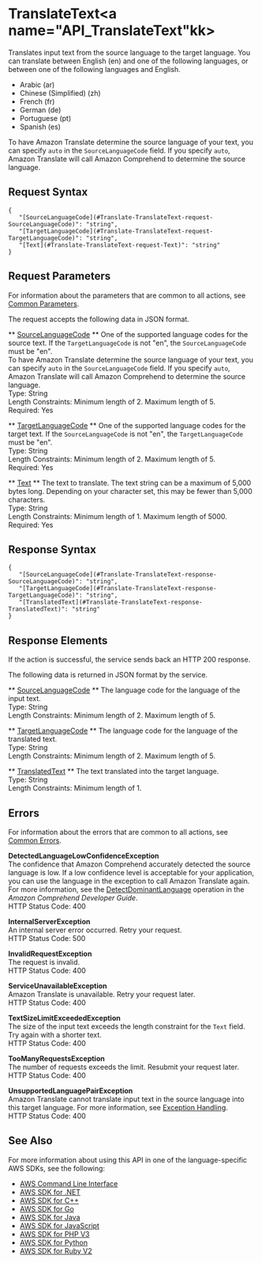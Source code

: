 # TranslateText<a name="API_TranslateText"kk></a>

Translates input text from the source language to the target language\. You can translate between English \(en\) and one of the following languages, or between one of the following languages and English\.
+ Arabic \(ar\)
+ Chinese \(Simplified\) \(zh\)
+ French \(fr\)
+ German \(de\)
+ Portuguese \(pt\)
+ Spanish \(es\)

To have Amazon Translate determine the source language of your text, you can specify `auto` in the `SourceLanguageCode` field\. If you specify `auto`, Amazon Translate will call Amazon Comprehend to determine the source language\.

## Request Syntax<a name="API_TranslateText_RequestSyntax"></a>

```
{
   "[SourceLanguageCode](#Translate-TranslateText-request-SourceLanguageCode)": "string",
   "[TargetLanguageCode](#Translate-TranslateText-request-TargetLanguageCode)": "string",
   "[Text](#Translate-TranslateText-request-Text)": "string"
}
```

## Request Parameters<a name="API_TranslateText_RequestParameters"></a>

For information about the parameters that are common to all actions, see [Common Parameters](CommonParameters.md)\.

The request accepts the following data in JSON format\.

 ** [SourceLanguageCode](#API_TranslateText_RequestSyntax) **   <a name="Translate-TranslateText-request-SourceLanguageCode"></a>
One of the supported language codes for the source text\. If the `TargetLanguageCode` is not "en", the `SourceLanguageCode` must be "en"\.  
To have Amazon Translate determine the source language of your text, you can specify `auto` in the `SourceLanguageCode` field\. If you specify `auto`, Amazon Translate will call Amazon Comprehend to determine the source language\.  
Type: String  
Length Constraints: Minimum length of 2\. Maximum length of 5\.  
Required: Yes

 ** [TargetLanguageCode](#API_TranslateText_RequestSyntax) **   <a name="Translate-TranslateText-request-TargetLanguageCode"></a>
One of the supported language codes for the target text\. If the `SourceLanguageCode` is not "en", the `TargetLanguageCode` must be "en"\.  
Type: String  
Length Constraints: Minimum length of 2\. Maximum length of 5\.  
Required: Yes

 ** [Text](#API_TranslateText_RequestSyntax) **   <a name="Translate-TranslateText-request-Text"></a>
The text to translate\. The text string can be a maximum of 5,000 bytes long\. Depending on your character set, this may be fewer than 5,000 characters\.  
Type: String  
Length Constraints: Minimum length of 1\. Maximum length of 5000\.  
Required: Yes

## Response Syntax<a name="API_TranslateText_ResponseSyntax"></a>

```
{
   "[SourceLanguageCode](#Translate-TranslateText-response-SourceLanguageCode)": "string",
   "[TargetLanguageCode](#Translate-TranslateText-response-TargetLanguageCode)": "string",
   "[TranslatedText](#Translate-TranslateText-response-TranslatedText)": "string"
}
```

## Response Elements<a name="API_TranslateText_ResponseElements"></a>

If the action is successful, the service sends back an HTTP 200 response\.

The following data is returned in JSON format by the service\.

 ** [SourceLanguageCode](#API_TranslateText_ResponseSyntax) **   <a name="Translate-TranslateText-response-SourceLanguageCode"></a>
The language code for the language of the input text\.   
Type: String  
Length Constraints: Minimum length of 2\. Maximum length of 5\.

 ** [TargetLanguageCode](#API_TranslateText_ResponseSyntax) **   <a name="Translate-TranslateText-response-TargetLanguageCode"></a>
The language code for the language of the translated text\.   
Type: String  
Length Constraints: Minimum length of 2\. Maximum length of 5\.

 ** [TranslatedText](#API_TranslateText_ResponseSyntax) **   <a name="Translate-TranslateText-response-TranslatedText"></a>
The text translated into the target language\.  
Type: String  
Length Constraints: Minimum length of 1\.

## Errors<a name="API_TranslateText_Errors"></a>

For information about the errors that are common to all actions, see [Common Errors](CommonErrors.md)\.

 **DetectedLanguageLowConfidenceException**   
The confidence that Amazon Comprehend accurately detected the source language is low\. If a low confidence level is acceptable for your application, you can use the language in the exception to call Amazon Translate again\. For more information, see the [DetectDominantLanguage](https://docs.aws.amazon.com/comprehend/latest/dg/API_DetectDominantLanguage.html) operation in the *Amazon Comprehend Developer Guide*\.  
HTTP Status Code: 400

 **InternalServerException**   
An internal server error occurred\. Retry your request\.  
HTTP Status Code: 500

 **InvalidRequestException**   
The request is invalid\.  
HTTP Status Code: 400

 **ServiceUnavailableException**   
Amazon Translate is unavailable\. Retry your request later\.  
HTTP Status Code: 400

 **TextSizeLimitExceededException**   
The size of the input text exceeds the length constraint for the `Text` field\. Try again with a shorter text\.   
HTTP Status Code: 400

 **TooManyRequestsException**   
The number of requests exceeds the limit\. Resubmit your request later\.  
HTTP Status Code: 400

 **UnsupportedLanguagePairException**   
Amazon Translate cannot translate input text in the source language into this target language\. For more information, see [Exception Handling](how-it-works.md#how-to-error-msg)\.   
HTTP Status Code: 400

## See Also<a name="API_TranslateText_SeeAlso"></a>

For more information about using this API in one of the language\-specific AWS SDKs, see the following:
+  [AWS Command Line Interface](https://docs.aws.amazon.com/goto/aws-cli/translate-2017-07-01/TranslateText) 
+  [AWS SDK for \.NET](https://docs.aws.amazon.com/goto/DotNetSDKV3/translate-2017-07-01/TranslateText) 
+  [AWS SDK for C\+\+](https://docs.aws.amazon.com/goto/SdkForCpp/translate-2017-07-01/TranslateText) 
+  [AWS SDK for Go](https://docs.aws.amazon.com/goto/SdkForGoV1/translate-2017-07-01/TranslateText) 
+  [AWS SDK for Java](https://docs.aws.amazon.com/goto/SdkForJava/translate-2017-07-01/TranslateText) 
+  [AWS SDK for JavaScript](https://docs.aws.amazon.com/goto/AWSJavaScriptSDK/translate-2017-07-01/TranslateText) 
+  [AWS SDK for PHP V3](https://docs.aws.amazon.com/goto/SdkForPHPV3/translate-2017-07-01/TranslateText) 
+  [AWS SDK for Python](https://docs.aws.amazon.com/goto/boto3/translate-2017-07-01/TranslateText) 
+  [AWS SDK for Ruby V2](https://docs.aws.amazon.com/goto/SdkForRubyV2/translate-2017-07-01/TranslateText) 
